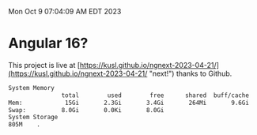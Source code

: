 Mon Oct  9 07:04:09 AM EDT 2023

# Angular 16?


This project is live at [https://kusl.github.io/ngnext-2023-04-21/](https://kusl.github.io/ngnext-2023-04-21/ "next!") thanks to Github.

```bash
System Memory
               total        used        free      shared  buff/cache   available
Mem:            15Gi       2.3Gi       3.4Gi       264Mi       9.6Gi        12Gi
Swap:          8.0Gi       0.0Ki       8.0Gi
System Storage
805M	.
```

